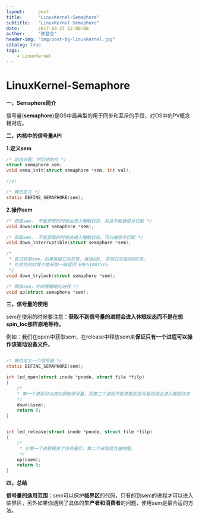```yaml
---
layout:     post
title:      "LinuxKernel-Semaphore"
subtitle:   "LinuxKernel Semaphore"
date:       2017-03-27 12:00:00
author:     "陈登龙"
header-img: "img/post-bg-linuxkernel.jpg"
catalog: true
tags:
    - LinuxKernel
---
```


# LinuxKernel-Semaphore

**一，Semaphore简介**

信号量(**semaphore**)是OS中最典型的用于同步和互斥的手段，对OS中的PV概念相对应。

**二，内核中的信号量API**

**1.定义sem**

``` c
/* 动态分配，然后初始化 */
struct semaphore sem;
void sema_init(struct semaphore *sem, int val);

//or 

/* 静态定义 */
static DEFINE_SEMAPHORE(sem);
```

**2.操作sem**

``` c
/* 获取sem， 不能获取的时候会进入睡眠状态，并且不能被信号打断 */
void down(struct semaphore *sem);

/* 获取sem， 不能获取的时候会进入睡眠状态，可以被信号打断 */
void down_interruptible(struct semaphore *sem);

/* 
 * 尝试获取sem，如果能够立刻获取，就返回0, 否则立刻返回非0值，
 * 在使用的时候不能获取一般返回-ERESTARTSYS 
 */
void down_trylock(struct semaphore *sem);

/* 释放sem，并唤醒睡眠的进程 */
void up(struct semaphore *sem);

```

**三，信号量的使用**

sem在使用的时候要注意：**获取不到信号量的进程会进入休眠状态而不是在想spin_loc那样原地等待。**

例如：我们在open中获取sem，在release中释放sem来**保证只有一个进程可以操作该驱动设备文件**。

``` c

/* 静态定义一个信号量 */
static DEFINE_SEMAPHORE(sem);

int led_open(struct inode *pnode, struct file *filp)
{
	/*
	* 第一个进程可以成功获取信号量，而第二个进程不能获取到信号量则就会进入睡眠状态
	*/
	down(&sem);
	return 0;
}


int led_release(struct inode *pnode, struct file *filp)
{
	/*
	 * 在第一个进程释放了信号量后，第二个进程就会被唤醒。
	 */
	up(&sem);
	return 0;
}
```


**四，总结**

**信号量的适用范围**：sem可以保护**临界区**的代码，只有的到sem的进程才可以进入临界区，另外如果你遇到了具体的**生产者和消费者**的问题，使用sem是最合适的方法。

